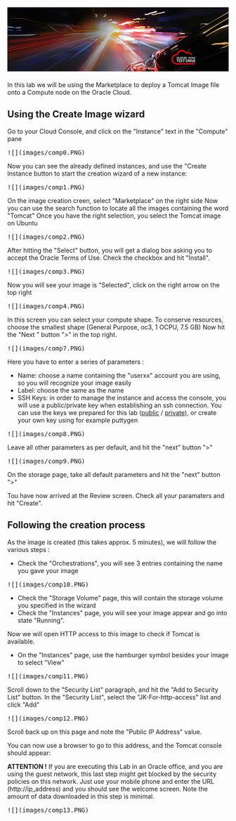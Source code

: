 ![](../common/images/customer.logo.png)
---

In this lab we will be using the Marketplace to deploy a Tomcat Image file onto a Compute node on the Oracle Cloud. 

## Using the Create Image wizard ##

Go to your Cloud Console, and click on the "Instance" text in the "Compute" pane

<kbd>
![](images/comp0.PNG)
</kbd>

Now you can see the already defined instances, and use the "Create Instance button to start the creation wizard of a new instance:

<kbd>
![](images/comp1.PNG)
</kbd>

On the image creation creen, select "Marketplace" on the right side
Now you can use the search function to locate all the images containing the word "Tomcat"
Once you have the right selection, you select the Tomcat image on Ubuntu

<kbd>
![](images/comp2.PNG)
</kbd>

After hitting the "Select" button, you will get a dialog box asking you to accept the Oracle Terms of Use.
Check the checkbox and hit "Install".

<kbd>
![](images/comp3.PNG)
</kbd>

Now  you will see your image is "Selected", click on the right arrow on the top right

<kbd>
![](images/comp4.PNG)
</kbd>

In this screen you can select your compute shape.  To conserve resources, choose the smallest shape (General Purpose, oc3, 1 OCPU, 7.5 GB)
Now hit the "Next " button ">" in the top right.

<kbd>
![](images/comp7.PNG)
</kbd>

Here you have to enter a series of parameters :
+ Name: choose a name containing the "userxx" account you are using, so you will recognize your image easily
+ Label: choose the same as the name
+ SSH Keys: in order to manage the instance and access the console, you will use a public/private key when establishing an ssh connection.  You can use the keys we prepared for this lab ([public](bin/ctd_pub.pub) / [private](bin/ctd_priv.openssh)), or create your own key using for example puttygen

<kbd>
![](images/comp8.PNG)
</kbd>

Leave all other parameters as per default, and hit the "next" button ">"

<kbd>
![](images/comp9.PNG)
</kbd>

On the storage page, take all default parameters and hit the "next" button ">"

Tou have now arrived at the Review screen.  Check all your paramaters and hit "Create".

## Following the creation process ##
As the image is created (this takes approx. 5 minutes), we will follow the various steps :

+ Check the "Orchestrations", you will see 3 entries containing the name you gave your image

<kbd>
![](images/comp10.PNG)
</kbd>

+ Check the "Storage Volume" page, this will contain the storage volume you specified in the wizard
+ Check the "Instances" page, you will see your image appear and go into state "Running".

Now we will open HTTP access to this image to check if Tomcat is available.

+ On the "Instances" page, use the hamburger symbol besides your image to select "View"

<kbd>
![](images/comp11.PNG)
</kbd>

Scroll down to the "Security List" paragraph, and hit the "Add to Security List" button.  In the "Security List", select the "JK-For-http-access" list and click "Add"

<kbd>
![](images/comp12.PNG)
</kbd>

Scroll back up on this page and note the "Public IP Address" value.

You can now use a browser to go to this address, and the Tomcat console should appear:

**ATTENTION !**
If you are executing this Lab in an Oracle office, and you are using the guest network, this last step might get blocked by the security policies on this network.  Just use your mobile phone and enter the URL (http://ip_address) and you should see the welcome screen.  Note the amount of data downloaded in this step is minimal.

<kbd>
![](images/comp13.PNG)
</kbd>


